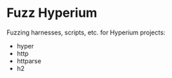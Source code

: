 # Fuzz Hyperium

Fuzzing harnesses, scripts, etc. for Hyperium projects:

* hyper
* http
* httparse
* h2
